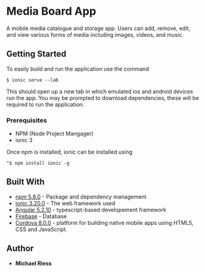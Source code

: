 # Media Board App

A mobile media catalogue and storage app. Users can add, remove, edit, and view various forms of media including images, videos, and music.

## Getting Started

To easily build and run the application use the command
```
$ ionic serve --lab
```
This should open up a new tab in which emulated ios and android devices run the app. You may be prompted to download dependencies, these will be required to run the application.

### Prerequisites

* NPM (Node Project Mangager)
* ionic 3

Once npm is installed, ionic can be installed using 
```
"$ npm install ionic -g
```

## Built With

* [npm 5.8.0](https://www.npmjs.com/) - Package and dependency management
* [ionic 3.20.0](https://ionicframework.com/) - The web framework used
* [Angular 5.2.10](https://angular.io/) - typescript-based developement framework
* [Firebase](https://firebase.google.com/) - Database
* [Cordova 8.0.0](https://cordova.apache.org/) - platform for building native mobile apps using HTML5, CSS and JavaScript.

## Author

* **Michael Riess**
